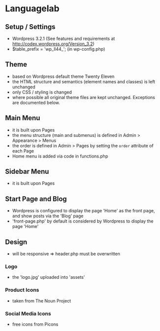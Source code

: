 # Languagelab

## Setup / Settings

- Wordpress 3.2.1 (See features and requirements at http://codex.wordpress.org/Version_3.2)
- $table_prefix  = 'wp_ll44_';  (in wp-config.php)

## Theme

- based on Wordpress default theme Twenty Eleven
- the HTML structure and semantics (element names and classes) is left unchanged
- only CSS / styling is changed
- where possible all original theme files are kept unchanged. Exceptions are documented below.


## Main Menu

- it is built upon Pages
- the menu structure (main and submenus) is defined in Admin > Appearance > Menus
- the order is defined in Admin > Pages by setting the `order` attribute of each Page
- Home menu is added via code in functions.php


## Sidebar Menu

- it is built upon Pages


## Start Page and Blog

- Wordpress is configured to display the page 'Home' as the front page, and show posts via the 'Blog' page
- 'front-page.php' by default is considered by Wordpress to display the page 'Home'


## Design

- will be responsive => header.php must be overwritten


### Logo

- the 'logo.jpg' uploaded into 'assets'


### Product Icons

- taken from The Noun Project


### Social Media Icons

- free icons from Picons


